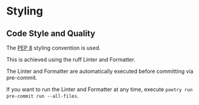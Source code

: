 # Styling

## Code Style and Quality
The [PEP 8](https://realpython.com/python-pep8/) styling convention is used.

This is achieved using the ruff Linter and Formatter.

The Linter and Formatter are automatically executed before committing via pre-commit.

If you want to run the Linter and Formatter at any time, execute `poetry run pre-commit run --all-files`.
